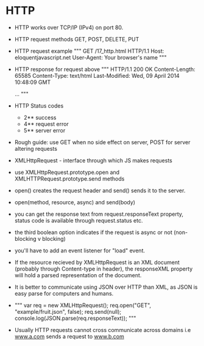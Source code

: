 # HTTP

- HTTP works over TCP/IP (IPv4) on port 80.
- HTTP request methods GET, POST, DELETE, PUT
- HTTP request example
"""
    GET /17_http.html HTTP/1.1
    Host: eloquentjavascript.net
    User-Agent: Your browser's name
"""
- HTTP response for request above
"""
    HTTP/1.1 200 OK
    Content-Length: 65585
    Content-Type: text/html
    Last-Modified: Wed, 09 April 2014 10:48:09 GMT

    <!doctype html>
    ...
"""
- HTTP Status codes
    - 2** success
    - 4** request error
    - 5** server error

- Rough guide: use GET when no side effect on server, POST for server altering requests
- XMLHttpRequest - interface through which JS makes requests
- use XMLHttpRequest.prototype.open and XMLHTTPRequest.prototype.send methods
- open() creates the request header and send() sends it to the server.
- open(method, resource, async) and send(body)
- you can get the response text from request.responseText property, status code is available
    through request.status etc.
- the third boolean option indicates if the request is async or not (non-blocking v blocking)
- you'll have to add an event listener for "load" event.
- If the resource recieved by XMLHttpRequest is an XML document 
  (probably through Content-type in header),  the responseXML property will hold a parsed
  representation of the document.
- It is better to communicate using JSON over HTTP than XML, as JSON is easy parse for computers
  and humans.
- """
    var req = new XMLHttpRequest();
    req.open("GET", "example/fruit.json", false);
    req.send(null);
    console.log(JSON.parse(req.responseText));
  """
- Usually HTTP requests cannot cross communicate across domains i.e www.a.com sends a request to www.b.com




